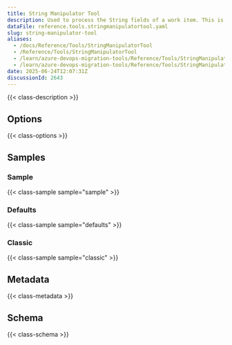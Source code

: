 ```yaml
---
title: String Manipulator Tool
description: Used to process the String fields of a work item. This is useful for cleaning up data. It will limit fields to a max length and apply regex replacements based on what is configured. Each regex replacement is applied in order and can be enabled or disabled.
dataFile: reference.tools.stringmanipulatortool.yaml
slug: string-manipulator-tool
aliases:
  - /docs/Reference/Tools/StringManipulatorTool
  - /Reference/Tools/StringManipulatorTool
  - /learn/azure-devops-migration-tools/Reference/Tools/StringManipulatorTool
  - /learn/azure-devops-migration-tools/Reference/Tools/StringManipulatorTool/index.md
date: 2025-06-24T12:07:31Z
discussionId: 2643
---
```


{{< class-description >}}

## Options

{{< class-options >}}

## Samples

### Sample

{{< class-sample sample="sample" >}}

### Defaults

{{< class-sample sample="defaults" >}}

### Classic

{{< class-sample sample="classic" >}}

## Metadata

{{< class-metadata >}}

## Schema

{{< class-schema >}}
